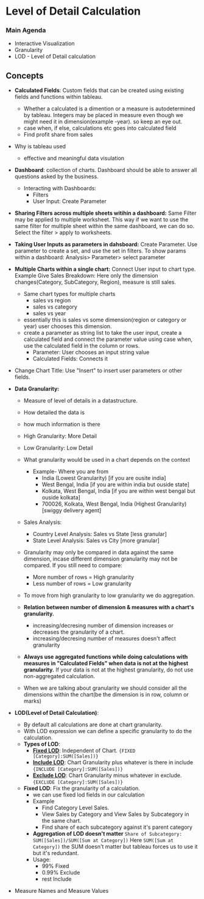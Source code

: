 # Level of Detail Calculation

### Main Agenda
* Interactive Visualization
* Granularity
* LOD - Level of Detail calculation

## Concepts

* **Calculated Fields**: Custom fields that can be created using existing fields and functions within tableau.
  * Whether a calculated is a dimention or a measure is autodetermined by tableau. Integers may be placed in measure even though we might need it in dimension(example -year). so keep an eye out.
  * case when, if else, calculations etc goes into calculated field
  * Find profit share from sales


* Why is tableau used
  * effective and meaningful data visulation

* **Dashboard**: collection of charts. Dashboard should be able to answer all questions asked by the business.
    * Interacting with Dashboards:
        * Filters
        * User Input: Create Parameter
* **Sharing Filters across multiple sheets witihin a dashboard:** Same Filter may be applied to multiple worksheet. This way if we want to use the same filter for multiple sheet within the same dashboard, we can do so. Select the filter > apply to worksheets.
* **Taking User Inputs as parameters in dahsboard:** Create Parameter. Use parameter to create a set, and use the set in filters.
To show params within a dashboard: Analysis> Parameter> select parameter



* **Multiple Charts within a single chart:** Connect User input to chart type. Example Give Sales Breakdown: Here only the dimension changes(Category, SubCategory, Region), measure is still sales.
    * Same chart types for multiple charts
        * sales vs region
        * sales vs category
        * sales vs year
    * essentially this is sales vs some dimension(region or category or year) user chooses this dimension.
    * create a parameter as string list to take the user input, create a calculated field and connect the parameter value using case when, use the calculated field in the column or rows. 
        * Parameter: User chooses an input string value
        * Calculated Fields: Connects it


* Change Chart Title: Use "Insert" to insert user parameters or other fields.


* **Data Granularity:**
  * Measure of level of details in a datastructure.
  * How detailed the data is
  * how much information is there
  * High Granularity: More Detail
  * Low Granularity: Low Detail
  * What granularity would be used in a chart depends on the context
    * Example- Where you are from
        * India (Lowest Granularity) [if you are ousite india]
        * West Bengal, India [if you are within india but ouside state]
        * Kolkata, West Bengal, India [if you are within west bengal but ouside kolkata]
        * 700026, Kolkata, West Bengal, India (Highest Granularity) [swiggy delivery agent]
  * Sales Analysis: 
    * Country Level Analysis: Sales vs State [less granular]
    * State Level Analysis: Sales vs City [more granular]
  * Granularity may only be compared in data against the same dimension, incase different dimension granularity may not be compared. If you still need to compare:
    * More number of rows = High granularity
    * Less number of rows = Low granularity
  * To move from high granularity to low granularity we do aggregation.
  * **Relation between number of dimension & measures with a chart's granularity.**
    * increasing/decresing number of dimension increases or decreases the  granularity of a chart.
    * increasing/decresing number of measures doesn't affect granularity
  * **Always use aggregated functions while doing calculations with measures in "Calculated Fields" when data is not at the highest granularity.** If your data is not at the highest granularity, do not use non-aggregated calculation.

  * When we are talking about granularity we should consider all the dimensions within the chart(be the dimension is in row, column or marks)



* **LOD(Level of Detail Calculation)**:
  * By default all calculations are done at chart granularity.
  * With LOD expression we can define a specific granularity to do the calculation.
  * **Types of LOD**:
    * [**Fixed LOD**](https://www.thedataschool.co.uk/hanna-nykowska/intro-to-tableau-lods-fixed/): Independent of Chart. `{FIXED [Category]:SUM([Sales])}`
    * [**Include LOD**](https://www.thedataschool.co.uk/hanna-nykowska/tableau-lods-include-and-exclude/): Chart Granularity plus whatever is there in include `{INCLUDE [Category]:SUM([Sales])}`
    * [**Exclude LOD**](https://www.thedataschool.co.uk/hanna-nykowska/tableau-lods-include-and-exclude/): Chart Granularity minus whatever in exclude. `{EXCLUDE [Category]:SUM([Sales])}`
  * **Fixed LOD**: Fix the granularity of a calculation.
    * we can use fixed lod fields in our calculation
    * Example
        * Find Category Level Sales. 
        * View Sales by Category and View Sales by Subcategory in the same chart.
        * Find share of each subcategory against it's parent category
    * **Aggregation of LOD doesn't matter** `Share of Subcategory: SUM([Sales])/SUM([Sum at Category])`
    Here `SUM([Sum at Category])` the SUM doesn't matter but tableau forces us to use it but it's redundant.
    * Usage:
        * 99% Fixed
        * 0.99% Exclude
        * rest Include

* Measure Names and Measure Values